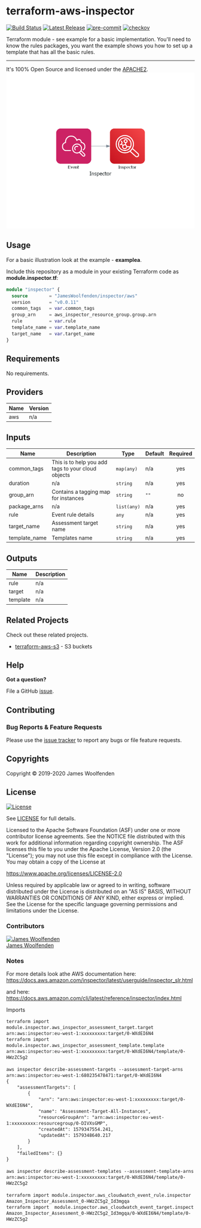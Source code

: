 # terraform-aws-inspector

[![Build Status](https://github.com/JamesWoolfenden/terraform-aws-inspector/workflows/Verify%20and%20Bump/badge.svg?branch=master)](https://github.com/JamesWoolfenden/terraform-aws-inspector)
[![Latest Release](https://img.shields.io/github/release/JamesWoolfenden/terraform-aws-inspector.svg)](https://github.com/JamesWoolfenden/terraform-aws-inspector/releases/latest)
[![pre-commit](https://img.shields.io/badge/pre--commit-enabled-brightgreen?logo=pre-commit&logoColor=white)](https://github.com/pre-commit/pre-commit)
[![checkov](https://img.shields.io/badge/checkov-verified-brightgreen)](https://www.checkov.io/)

Terraform module - see example for a basic implementation.
You'll need to know the rules packages, you want the example shows you how to set up a template that has all the basic rules.

---

It's 100% Open Source and licensed under the [APACHE2](LICENSE).
![alt text](./diagram/inspector.png)

## Usage

For a basic illustration look at the example - **examplea**.

Include this repository as a module in your existing Terraform code as **module.inspector.tf**:

```terraform
module "inspector" {
  source        = "JamesWoolfenden/inspector/aws"
  version       = "v0.0.11"
  common_tags   = var.common_tags
  group_arn     = aws_inspector_resource_group.group.arn
  rule          = var.rule
  template_name = var.template_name
  target_name   = var.target_name
}
```

<!-- BEGINNING OF PRE-COMMIT-TERRAFORM DOCS HOOK -->
## Requirements

No requirements.

## Providers

| Name | Version |
|------|---------|
| aws | n/a |

## Inputs

| Name | Description | Type | Default | Required |
|------|-------------|------|---------|:--------:|
| common\_tags | This is to help you add tags to your cloud objects | `map(any)` | n/a | yes |
| duration | n/a | `string` | n/a | yes |
| group\_arn | Contains a tagging map for instances | `string` | `""` | no |
| package\_arns | n/a | `list(any)` | n/a | yes |
| rule | Event rule details | `any` | n/a | yes |
| target\_name | Assessment target name | `string` | n/a | yes |
| template\_name | Templates name | `string` | n/a | yes |

## Outputs

| Name | Description |
|------|-------------|
| rule | n/a |
| target | n/a |
| template | n/a |

<!-- END OF PRE-COMMIT-TERRAFORM DOCS HOOK -->

## Related Projects

Check out these related projects.

- [terraform-aws-s3](https://github.com/jameswoolfenden/terraform-aws-s3) - S3 buckets

## Help

**Got a question?**

File a GitHub [issue](https://github.com/JamesWoolfenden/terraform-aws-inspector/issues).

## Contributing

### Bug Reports & Feature Requests

Please use the [issue tracker](https://github.com/JamesWoolfenden/terraform-aws-inspector/issues) to report any bugs or file feature requests.

## Copyrights

Copyright © 2019-2020 James Woolfenden

## License

[![License](https://img.shields.io/badge/License-Apache%202.0-blue.svg)](https://opensource.org/licenses/Apache-2.0)

See [LICENSE](LICENSE) for full details.

Licensed to the Apache Software Foundation (ASF) under one
or more contributor license agreements. See the NOTICE file
distributed with this work for additional information
regarding copyright ownership. The ASF licenses this file
to you under the Apache License, Version 2.0 (the
"License"); you may not use this file except in compliance
with the License. You may obtain a copy of the License at

<https://www.apache.org/licenses/LICENSE-2.0>

Unless required by applicable law or agreed to in writing,
software distributed under the License is distributed on an
"AS IS" BASIS, WITHOUT WARRANTIES OR CONDITIONS OF ANY
KIND, either express or implied. See the License for the
specific language governing permissions and limitations
under the License.

### Contributors

[![James Woolfenden][jameswoolfenden_avatar]][jameswoolfenden_homepage]<br/>[James Woolfenden][jameswoolfenden_homepage]

[jameswoolfenden_homepage]: https://github.com/jameswoolfenden
[jameswoolfenden_avatar]: https://github.com/jameswoolfenden.png?size=150
[github]: https://github.com/jameswoolfenden
[linkedin]: https://www.linkedin.com/in/jameswoolfenden/
[twitter]: https://twitter.com/JimWoolfenden
[share_twitter]: https://twitter.com/intent/tweet/?text=terraform-aws-inspector&url=https://github.com/JamesWoolfenden/terraform-aws-inspector
[share_linkedin]: https://www.linkedin.com/shareArticle?mini=true&title=terraform-aws-inspector&url=https://github.com/JamesWoolfenden/terraform-aws-inspector
[share_reddit]: https://reddit.com/submit/?url=https://github.com/JamesWoolfenden/terraform-aws-inspector
[share_facebook]: https://facebook.com/sharer/sharer.php?u=https://github.com/JamesWoolfenden/terraform-aws-inspector
[share_email]: mailto:?subject=terraform-aws-inspector&body=https://github.com/JamesWoolfenden/terraform-aws-inspector

### Notes

For more details look athe AWS documentation here:
<https://docs.aws.amazon.com/inspector/latest/userguide/inspector_slr.html>

and here:
<https://docs.aws.amazon.com/cli/latest/reference/inspector/index.html>

Imports

```cli
terraform import module.inspector.aws_inspector_assessment_target.target arn:aws:inspector:eu-west-1:xxxxxxxxx:target/0-WXdEI6N4
terraform import module.inspector.aws_inspector_assessment_template.template arn:aws:inspector:eu-west-1:xxxxxxxxx:target/0-WXdEI6N4/template/0-HWzZC5g2

aws inspector describe-assessment-targets --assessment-target-arns arn:aws:inspector:eu-west-1:680235478471:target/0-WXdEI6N4
{
    "assessmentTargets": [
        {
            "arn": "arn:aws:inspector:eu-west-1:xxxxxxxxx:target/0-WXdEI6N4",
            "name": "Assessment-Target-All-Instances",
            "resourceGroupArn": "arn:aws:inspector:eu-west-1:xxxxxxxxx:resourcegroup/0-DIVXsGMP",
            "createdAt": 1579347554.241,
            "updatedAt": 1579348640.217
        }
    ],
    "failedItems": {}
}

aws inspector describe-assessment-templates --assessment-template-arns arn:aws:inspector:eu-west-1:xxxxxxxxx:target/0-WXdEI6N4/template/0-HWzZC5g2

terraform import module.inspector.aws_cloudwatch_event_rule.inspector Amazon_Inspector_Assessment_0-HWzZC5g2_Id3mgqa
terraform import  module.inspector.aws_cloudwatch_event_target.inspect Amazon_Inspector_Assessment_0-HWzZC5g2_Id3mgqa/0-WXdEI6N4/template/0-HWzZC5g2
```
